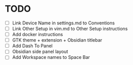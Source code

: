 # TODO

- [ ] Link Device Name in settings.md to Conventions
- [ ] Link Other Setup in vim.md to Other Setup instructions
- [ ] Add docker instructions
- [ ] GTK theme + extension + Obsidian titlebar
- [ ] Add Dash To Panel
- [ ] Obsidian side panel layout
- [ ] Add Workspace names to Space Bar

